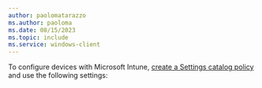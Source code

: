 ```yaml
---
author: paolomatarazzo
ms.author: paoloma
ms.date: 08/15/2023
ms.topic: include
ms.service: windows-client
---
```


To configure devices with Microsoft Intune, [create a Settings catalog policy](/mem/intune/configuration/settings-catalog) and use the following settings: